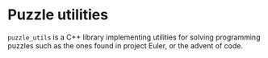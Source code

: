# Puzzle utilities
`puzzle_utils` is a C++ library implementing utilities for solving programming
puzzles such as the ones found in project Euler, or the advent of code.
